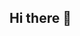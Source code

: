 ## Hi there 👋

<!--
**amitsindhwani/amitsindhwani** is a ✨ _special_ ✨ repository because its `README.md` (this file) appears on your GitHub profile.

Here are some ideas to get you started:
I am a Client Success Partner at R Systems, dedicated to fostering lasting client relationships and driving revenue growth. My passion lies in empowering clients on their digital transformation journeys and delivering high-quality digital product engineering solutions. Focusing on understanding unique business challenges, I craft and present tailored strategies while staying inspired by the joy of hands-on coding.

As someone who bridges strategy with execution, I thrive on transforming ideas into impactful solutions that make a difference. You can reach me through [LinkedIn](https://www.linkedin.com/in/amit-sindhwani).

Based in Toronto, Canada, I enjoy spending quality time with my wonderful wife and two amazing daughters, cherishing the moments that bring balance to life.

I recently enrolled in the **Machine Learning Foundation Certification program** at the **Data Sciences Institute, University of Toronto**. This 16-week intensive course covers a comprehensive range of topics, including:
- **Unix Shell Scripting** for automation and efficiency.
- **Collaborative Software Development** using Git/GitHub.
- **Python Programming** for data manipulation, analysis, and visualization.
- **SQL** for effective data management.
- **Data Visualization Tools** such as NumPy and Pandas.
- **Deep Learning Algorithms** using TensorFlow and PyTorch.
- **End-to-End Machine Learning Projects**, applying theoretical knowledge to real-world problems.
This repository showcases assignments and projects completed during this enriching learning journey.
-->
